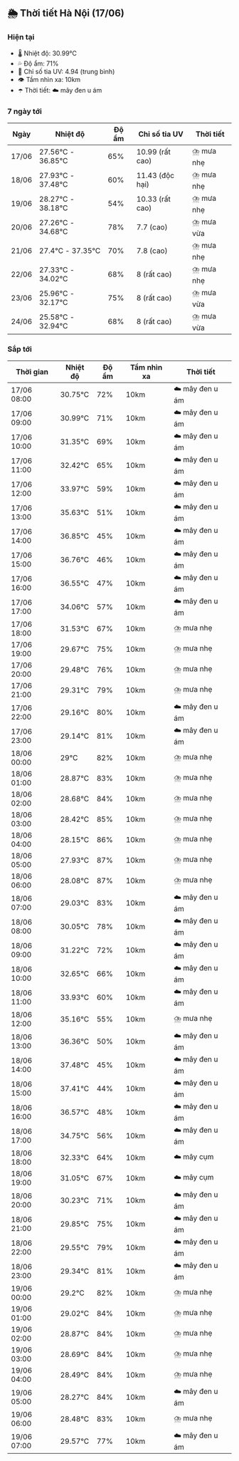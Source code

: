 ## 🌦️ Thời tiết Hà Nội (17/06)

### Hiện tại

- 🌡️ Nhiệt độ: 30.99℃
- 💦 Độ ẩm: 71%
- 🌟 Chỉ số tia UV: 4.94 (trung bình)
- 👁️ Tầm nhìn xa: 10km
- ☂️ Thời tiết: ☁️ mây đen u ám

### 7 ngày tới

| Ngày | Nhiệt độ | Độ ẩm | Chỉ số tia UV | Thời tiết |
| --- | --- | --- | --- | --- |
| 17/06 | 27.56℃ - 36.85℃ | 65% | 10.99 (rất cao) | ⛈️ mưa nhẹ |
| 18/06 | 27.93℃ - 37.48℃ | 60% | 11.43 (độc hại) | ⛈️ mưa nhẹ |
| 19/06 | 28.27℃ - 38.18℃ | 54% | 10.33 (rất cao) | ⛈️ mưa nhẹ |
| 20/06 | 27.26℃ - 34.68℃ | 78% | 7.7 (cao) | ⛈️ mưa vừa |
| 21/06 | 27.4℃ - 37.35℃ | 70% | 7.8 (cao) | ⛈️ mưa nhẹ |
| 22/06 | 27.33℃ - 34.02℃ | 68% | 8 (rất cao) | ⛈️ mưa nhẹ |
| 23/06 | 25.96℃ - 32.17℃ | 75% | 8 (rất cao) | ⛈️ mưa vừa |
| 24/06 | 25.58℃ - 32.94℃ | 68% | 8 (rất cao) | ⛈️ mưa vừa |

### Sắp tới

| Thời gian | Nhiệt độ | Độ ẩm | Tầm nhìn xa | Thời tiết |
| --- | --- | --- | --- | --- |
| 17/06 08:00 | 30.75℃ | 72% | 10km | ☁️ mây đen u ám |
| 17/06 09:00 | 30.99℃ | 71% | 10km | ☁️ mây đen u ám |
| 17/06 10:00 | 31.35℃ | 69% | 10km | ☁️ mây đen u ám |
| 17/06 11:00 | 32.42℃ | 65% | 10km | ☁️ mây đen u ám |
| 17/06 12:00 | 33.97℃ | 59% | 10km | ☁️ mây đen u ám |
| 17/06 13:00 | 35.63℃ | 51% | 10km | ☁️ mây đen u ám |
| 17/06 14:00 | 36.85℃ | 45% | 10km | ☁️ mây đen u ám |
| 17/06 15:00 | 36.76℃ | 46% | 10km | ☁️ mây đen u ám |
| 17/06 16:00 | 36.55℃ | 47% | 10km | ☁️ mây đen u ám |
| 17/06 17:00 | 34.06℃ | 57% | 10km | ☁️ mây đen u ám |
| 17/06 18:00 | 31.53℃ | 67% | 10km | ⛈️ mưa nhẹ |
| 17/06 19:00 | 29.67℃ | 75% | 10km | ⛈️ mưa nhẹ |
| 17/06 20:00 | 29.48℃ | 76% | 10km | ⛈️ mưa nhẹ |
| 17/06 21:00 | 29.31℃ | 79% | 10km | ⛈️ mưa nhẹ |
| 17/06 22:00 | 29.16℃ | 80% | 10km | ☁️ mây đen u ám |
| 17/06 23:00 | 29.14℃ | 81% | 10km | ☁️ mây đen u ám |
| 18/06 00:00 | 29℃ | 82% | 10km | ⛈️ mưa nhẹ |
| 18/06 01:00 | 28.87℃ | 83% | 10km | ⛈️ mưa nhẹ |
| 18/06 02:00 | 28.68℃ | 84% | 10km | ⛈️ mưa nhẹ |
| 18/06 03:00 | 28.42℃ | 85% | 10km | ⛈️ mưa nhẹ |
| 18/06 04:00 | 28.15℃ | 86% | 10km | ⛈️ mưa nhẹ |
| 18/06 05:00 | 27.93℃ | 87% | 10km | ⛈️ mưa nhẹ |
| 18/06 06:00 | 28.08℃ | 87% | 10km | ⛈️ mưa nhẹ |
| 18/06 07:00 | 29.03℃ | 83% | 10km | ☁️ mây đen u ám |
| 18/06 08:00 | 30.05℃ | 78% | 10km | ☁️ mây đen u ám |
| 18/06 09:00 | 31.22℃ | 72% | 10km | ☁️ mây đen u ám |
| 18/06 10:00 | 32.65℃ | 66% | 10km | ☁️ mây đen u ám |
| 18/06 11:00 | 33.93℃ | 60% | 10km | ☁️ mây đen u ám |
| 18/06 12:00 | 35.16℃ | 55% | 10km | ⛈️ mưa nhẹ |
| 18/06 13:00 | 36.36℃ | 50% | 10km | ☁️ mây đen u ám |
| 18/06 14:00 | 37.48℃ | 45% | 10km | ☁️ mây đen u ám |
| 18/06 15:00 | 37.41℃ | 44% | 10km | ☁️ mây đen u ám |
| 18/06 16:00 | 36.57℃ | 48% | 10km | ☁️ mây đen u ám |
| 18/06 17:00 | 34.75℃ | 56% | 10km | ☁️ mây đen u ám |
| 18/06 18:00 | 32.33℃ | 64% | 10km | ☁️ mây cụm |
| 18/06 19:00 | 31.05℃ | 67% | 10km | ☁️ mây cụm |
| 18/06 20:00 | 30.23℃ | 71% | 10km | ☁️ mây đen u ám |
| 18/06 21:00 | 29.85℃ | 75% | 10km | ☁️ mây đen u ám |
| 18/06 22:00 | 29.55℃ | 79% | 10km | ☁️ mây đen u ám |
| 18/06 23:00 | 29.34℃ | 81% | 10km | ☁️ mây đen u ám |
| 19/06 00:00 | 29.2℃ | 82% | 10km | ⛈️ mưa nhẹ |
| 19/06 01:00 | 29.02℃ | 84% | 10km | ⛈️ mưa nhẹ |
| 19/06 02:00 | 28.87℃ | 84% | 10km | ⛈️ mưa nhẹ |
| 19/06 03:00 | 28.69℃ | 84% | 10km | ⛈️ mưa nhẹ |
| 19/06 04:00 | 28.49℃ | 84% | 10km | ⛈️ mưa nhẹ |
| 19/06 05:00 | 28.27℃ | 84% | 10km | ☁️ mây đen u ám |
| 19/06 06:00 | 28.48℃ | 83% | 10km | ⛈️ mưa nhẹ |
| 19/06 07:00 | 29.57℃ | 77% | 10km | ☁️ mây đen u ám |

